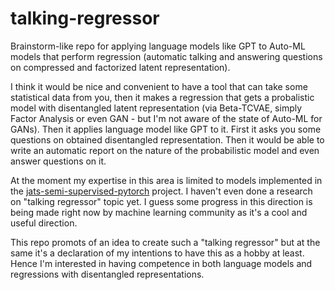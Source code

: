 # talking-regressor

Brainstorm-like repo for applying language models like GPT to Auto-ML models that perform regression (automatic talking and answering questions on compressed and factorized latent representation).

I think it would be nice and convenient to have a tool that can take some statistical data from you, then it makes a regression that gets a probalistic model with disentangled latent representation (via Beta-TCVAE, simply Factor Analysis or even GAN - but I'm not aware of the state of Auto-ML for GANs). Then it applies language model like GPT to it. First it asks you some questions on obtained disentangled representation. Then it would be able to write an automatic report on the nature of the probabilistic model and even answer questions on it.

At the moment my expertise in this area is limited to models implemented in the [jats-semi-supervised-pytorch](https://github.com/kiwi0fruit/jats-semi-supervised-pytorch) project. I haven't even done a research on "talking regressor" topic yet. I guess some progress in this direction is being made right now by machine learning community as it's a cool and useful direction.

This repo promots of an idea to create such a "talking regressor" but at the same it's a declaration of my intentions to have this as a hobby at least. Hence I'm interested in having competence in both language models and regressions with disentangled representations.

